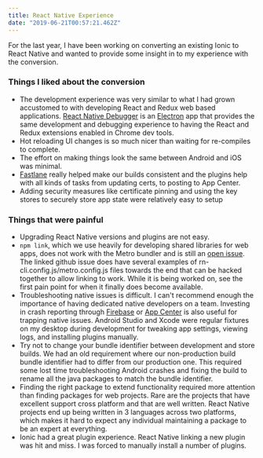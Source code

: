 ```yaml
---
title: React Native Experience
date: "2019-06-21T00:57:21.462Z"
---
```


For the last year, I have been working on converting an existing Ionic to React Native and wanted to provide some insight in to my experience with the conversion.

### Things I liked about the conversion

* The development experience was very similar to what I had grown accustomed to with developing React and Redux web based applications. [React Native Debugger](https://github.com/jhen0409/react-native-debugger) is an [Electron](https://electronjs.org/) app that provides the same development and debugging experience to having the React and Redux extensions enabled in Chrome dev tools.
* Hot reloading UI changes is so much nicer than waiting for re-compiles to complete.
* The effort on making things look the same between Android and iOS was minimal.
* [Fastlane](https://fastlane.tools/) really helped make our builds consistent and the plugins help with all kinds of tasks from updating certs, to posting to App Center.
* Adding security measures like certificate pinning and using the key stores to securely store app state were relatively easy to setup

### Things that were painful

* Upgrading React Native versions and plugins are not easy.
* `npm link`, which we use heavily for developing shared libraries for web apps, does not work with the Metro bundler and is still an [open issue](https://github.com/facebook/metro/issues/1). The linked github issue does have several examples of rn-cli.config.js/metro.config.js files towards the end that can be hacked together to allow linking to work. While it is being worked on, see the first pain point for when it finally does become available.
* Troubleshooting native issues is difficult. I can't recommend enough the importance of having dedicated native developers on a team. Investing in crash reporting through [Firebase](https://firebase.google.com/docs/crashlytics) or [App Center](https://appcenter.ms/) is also useful for trapping native issues. Android Studio and Xcode were regular fixtures on my desktop during development for tweaking app settings, viewing logs, and installing plugins manually.
* Try not to change your bundle identifier between development and store builds. We had an old requirement where our non-production build bundle identifier had to differ from our production one. This required some lost time troubleshooting Android crashes and fixing the build to rename all the java packages to match the bundle identifier.
* Finding the right package to extend functionality required more attention than finding packages for web projects. Rare are the projects that have excellent support cross platform and that are well written. React Native projects end up being written in 3 languages across two platforms, which makes it hard to expect any individual maintaining a package to be an expert at everything.
* Ionic had a great plugin experience. React Native linking a new plugin was hit and miss. I was forced to manually install a number of plugins.
